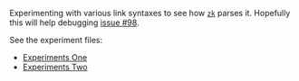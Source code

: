 Experimenting with various link syntaxes to see how
[`zk`](https://github.com/mickael-menu/zk) parses it. Hopefully this will help
debugging [issue #98](https://github.com/mickael-menu/zk/issues/98).

See the experiment files:

* [Experiments One](experiments-one.xci1f.md)
* [Experiments Two](experiments-two.muimd.md)
